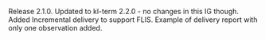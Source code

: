 Release 2.1.0. Updated to kl-term 2.2.0 - no changes in this IG though. Added Incremental delivery to support FLIS. Example of delivery report with only one observation added.
